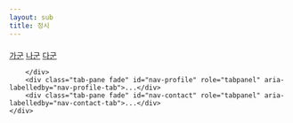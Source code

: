 ```yaml
---
layout: sub
title: 정시
---
```

<div style="margin:20px 0 50px 0">
    <nav>
        <div class="nav nav-tabs" id="nav-tab" role="tablist">
            <a class="nav-item nav-link active" id="nav-home-tab" data-toggle="tab" href="#nav-home" role="tab" aria-controls="nav-home" aria-selected="true">가군</a>
            <a class="nav-item nav-link" id="nav-profile-tab" data-toggle="tab" href="#nav-profile" role="tab" aria-controls="nav-profile" aria-selected="false">나군</a>
            <a class="nav-item nav-link" id="nav-contact-tab" data-toggle="tab" href="#nav-contact" role="tab" aria-controls="nav-contact" aria-selected="false">다군</a>
        </div>
    </nav>
    <div class="tab-content" id="nav-tabContent">
        <div class="tab-pane fade show active" id="nav-home" role="tabpanel" aria-labelledby="nav-home-tab">
            
        </div>
        <div class="tab-pane fade" id="nav-profile" role="tabpanel" aria-labelledby="nav-profile-tab">...</div>
        <div class="tab-pane fade" id="nav-contact" role="tabpanel" aria-labelledby="nav-contact-tab">...</div>
    </div>
</div>
<script type="text/javascript">
   

    
</script>